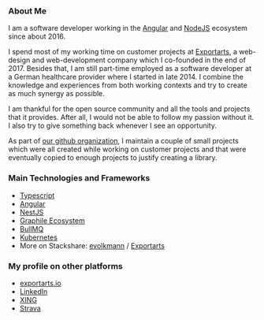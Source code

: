 ### About Me

I am a software developer working in the [Angular](https://angular.io) and
[NodeJS](https://nodejs.org) ecosystem since about 2016.

I spend most of my working time on customer projects at [Exportarts](https://www.exportarts.io),
a web-design and web-development company which I co-founded in the end of 2017.
Besides that, I am still part-time employed as a software developer at a German healthcare
provider where I started in late 2014. I combine the knowledge and experiences from both
working contexts and try to create as much synergy as possible.

I am thankful for the open source community and all the tools and projects that it
provides. After all, I would not be able to follow my passion without it.
I also try to give something back whenever I see an opportunity.

As part of [our github organization](https://github.com/exportarts), I maintain a couple
of small projects which were all created while working on customer projects and that were
eventually copied to enough projects to justify creating a library.

### Main Technologies and Frameworks

- [Typescript](https://www.typescriptlang.org/)
- [Angular](https://angular.io)
- [NestJS](https://nestjs.com)
- [Graphile Ecosystem](https://github.com/graphile)
- [BullMQ](https://github.com/taskforcesh/bullmq)
- [Kubernetes](https://kubernetes.io/)
- More on Stackshare: [evolkmann](https://stackshare.io/evolkmann) / [Exportarts](https://stackshare.io/exportarts/exportarts)

### My profile on other platforms

- [exportarts.io](https://www.exportarts.io/team/enzo)
- [LinkedIn](https://www.linkedin.com/in/enzo-volkmann/)
- [XING](https://www.xing.com/profile/Enzo_Volkmann3)
- [Strava](https://www.strava.com/athletes/52112750)
